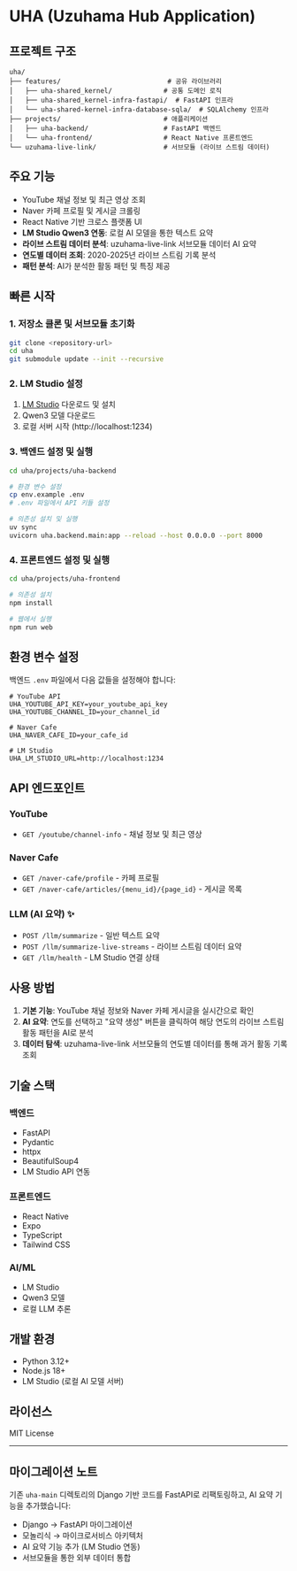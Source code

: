 # UHA (Uzuhama Hub Application)

## 프로젝트 구조

```
uha/
├── features/                           # 공유 라이브러리
│   ├── uha-shared_kernel/             # 공통 도메인 로직
│   ├── uha-shared_kernel-infra-fastapi/  # FastAPI 인프라
│   └── uha-shared-kernel-infra-database-sqla/  # SQLAlchemy 인프라
├── projects/                          # 애플리케이션
│   ├── uha-backend/                   # FastAPI 백엔드
│   └── uha-frontend/                  # React Native 프론트엔드
└── uzuhama-live-link/                 # 서브모듈 (라이브 스트림 데이터)
```

## 주요 기능

- YouTube 채널 정보 및 최근 영상 조회
- Naver 카페 프로필 및 게시글 크롤링
- React Native 기반 크로스 플랫폼 UI
- **LM Studio Qwen3 연동**: 로컬 AI 모델을 통한 텍스트 요약
- **라이브 스트림 데이터 분석**: uzuhama-live-link 서브모듈 데이터 AI 요약
- **연도별 데이터 조회**: 2020-2025년 라이브 스트림 기록 분석
- **패턴 분석**: AI가 분석한 활동 패턴 및 특징 제공

## 빠른 시작

### 1. 저장소 클론 및 서브모듈 초기화
```bash
git clone <repository-url>
cd uha
git submodule update --init --recursive
```

### 2. LM Studio 설정
1. [LM Studio](https://lmstudio.ai/) 다운로드 및 설치
2. Qwen3 모델 다운로드
3. 로컬 서버 시작 (http://localhost:1234)

### 3. 백엔드 설정 및 실행
```bash
cd uha/projects/uha-backend

# 환경 변수 설정
cp env.example .env
# .env 파일에서 API 키들 설정

# 의존성 설치 및 실행
uv sync
uvicorn uha.backend.main:app --reload --host 0.0.0.0 --port 8000
```

### 4. 프론트엔드 설정 및 실행
```bash
cd uha/projects/uha-frontend

# 의존성 설치
npm install

# 웹에서 실행
npm run web
```

## 환경 변수 설정

백엔드 `.env` 파일에서 다음 값들을 설정해야 합니다:

```env
# YouTube API
UHA_YOUTUBE_API_KEY=your_youtube_api_key
UHA_YOUTUBE_CHANNEL_ID=your_channel_id

# Naver Cafe
UHA_NAVER_CAFE_ID=your_cafe_id

# LM Studio
UHA_LM_STUDIO_URL=http://localhost:1234
```

## API 엔드포인트

### YouTube
- `GET /youtube/channel-info` - 채널 정보 및 최근 영상

### Naver Cafe  
- `GET /naver-cafe/profile` - 카페 프로필
- `GET /naver-cafe/articles/{menu_id}/{page_id}` - 게시글 목록

### LLM (AI 요약) ✨
- `POST /llm/summarize` - 일반 텍스트 요약
- `POST /llm/summarize-live-streams` - 라이브 스트림 데이터 요약
- `GET /llm/health` - LM Studio 연결 상태

## 사용 방법

1. **기본 기능**: YouTube 채널 정보와 Naver 카페 게시글을 실시간으로 확인
2. **AI 요약**: 연도를 선택하고 "요약 생성" 버튼을 클릭하여 해당 연도의 라이브 스트림 활동 패턴을 AI로 분석
3. **데이터 탐색**: uzuhama-live-link 서브모듈의 연도별 데이터를 통해 과거 활동 기록 조회

## 기술 스택

### 백엔드
- FastAPI
- Pydantic
- httpx
- BeautifulSoup4
- LM Studio API 연동

### 프론트엔드  
- React Native
- Expo
- TypeScript
- Tailwind CSS

### AI/ML
- LM Studio
- Qwen3 모델
- 로컬 LLM 추론

## 개발 환경

- Python 3.12+
- Node.js 18+
- LM Studio (로컬 AI 모델 서버)

## 라이선스

MIT License

---

## 마이그레이션 노트

기존 `uha-main` 디렉토리의 Django 기반 코드를 FastAPI로 리팩토링하고, AI 요약 기능을 추가했습니다:

- Django → FastAPI 마이그레이션
- 모놀리식 → 마이크로서비스 아키텍처
- AI 요약 기능 추가 (LM Studio 연동)
- 서브모듈을 통한 외부 데이터 통합
